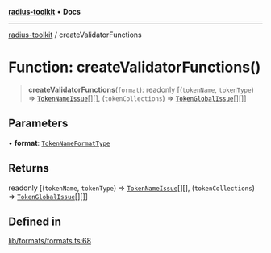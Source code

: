 [**radius-toolkit**](../README.md) • **Docs**

***

[radius-toolkit](../globals.md) / createValidatorFunctions

# Function: createValidatorFunctions()

> **createValidatorFunctions**(`format`): readonly [(`tokenName`, `tokenType`) => [`TokenNameIssue`](../type-aliases/TokenNameIssue.md)[][], (`tokenCollections`) => [`TokenGlobalIssue`](../type-aliases/TokenGlobalIssue.md)[][]]

## Parameters

• **format**: [`TokenNameFormatType`](../type-aliases/TokenNameFormatType.md)

## Returns

readonly [(`tokenName`, `tokenType`) => [`TokenNameIssue`](../type-aliases/TokenNameIssue.md)[][], (`tokenCollections`) => [`TokenGlobalIssue`](../type-aliases/TokenGlobalIssue.md)[][]]

## Defined in

[lib/formats/formats.ts:68](https://github.com/rangle/radius-token-tango/blob/0fa25351e79af51a833bcebadbd83e27a9791a4f/packages/radius-toolkit/src/lib/formats/formats.ts#L68)
